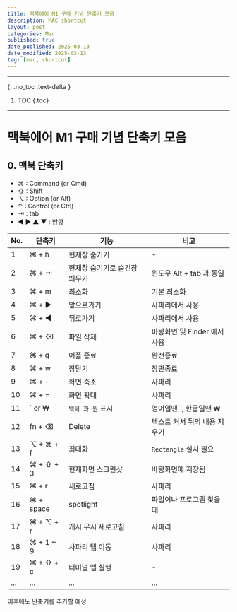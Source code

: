 ```yaml
---
title: 맥북에어 M1 구매 기념 단축키 모음
description: MAC shortcut
layout: post
categories: Mac
published: true
date_published: 2025-03-13
date_modified: 2025-03-13
tag: [mac, shortcut]
---
```

---
{: .no_toc .text-delta }

1. TOC
{:toc}
---

<!-- 글의 제목은 #
    나머지 큰 제목은 ##
    이후 나머지는 3개이상 -->

# 맥북에어 M1 구매 기념 단축키 모음

## 0. 맥북 단축키

- ⌘ : Command (or Cmd)
- ⇧ : Shift
- ⌥ : Option (or Alt)
- ⌃ : Control (or Ctrl)
- ⇥ : tab
- ◀︎ ▶︎ ▲ ▼ : 방향

| No. | 단축키 | 기능 | 비고 |
| --- | --- | -- | -- |
| 1 | ⌘ + h | 현재창 숨기기 | - | 
| 2 | ⌘ + ⇥ | 현재창 숨기기로 숨긴창 띄우기 | 윈도우 Alt + tab 과 동일 |
| 3 | ⌘ + m | 최소화 | 기본 최소화 |
| 4 | ⌘ + ▶︎ | 앞으로가기 | 사파리에서 사용 |
| 5 | ⌘ + ◀︎ | 뒤로가기 | 사파리에서 사용 |
| 6 | ⌘ + ⌫ | 파일 삭제 | 바탕화면 및 Finder 에서 사용 |
| 7 | ⌘ + q | 어플 종료 | 완전종료 |
| 8 | ⌘ + w | 창닫기 | 창만종료 |
| 9 | ⌘ + - | 화면 축소 | 사파리 |
| 10 | ⌘ + = | 화면 확대 | 사파리 |
| 11 | ` or ₩ | `백틱 과 원` 표시 | 영어일땐 `, 한글일땐 ₩ |
| 12 | fn + ⌫ | Delete | 텍스트 커서 뒤의 내용 지우기 |
| 13 | ⌥ + ⌘ + f | 최대화 | `Rectangle` 설치 필요 |
| 14 | ⌘ + ⇧ + 3 | 현재화면 스크린샷 | 바탕화면에 저장됨 |
| 15 | ⌘ + r | 새로고침 | 사파리 |
| 16 | ⌘ + space | spotlight | 파일이나 프로그램 찾을때 |
| 17 | ⌘ + ⌥ + r | 캐시 무시 새로고침 | 사파리 |
| 18 | ⌘ + 1 ~ 9 | 사파리 탭 이동 | 사파리 |
| 19  | ⌘ + ⇧ + c | 터미널 앱 실행 | - |
| ... | ... | ... | ... |

이후에도 단축키를 추가할 예정